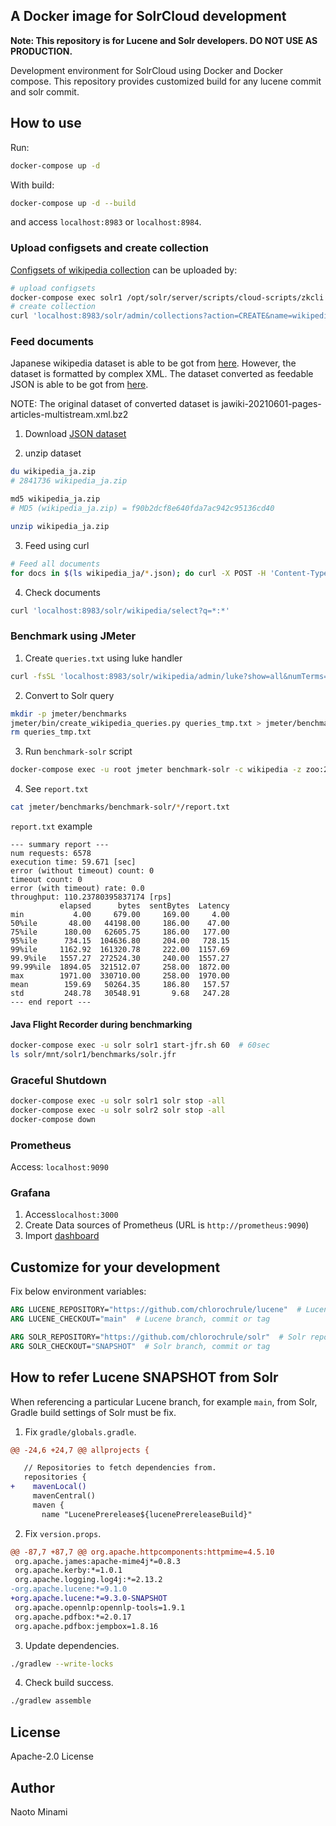 ## A Docker image for SolrCloud development

**Note: This repository is for Lucene and Solr developers. DO NOT USE AS PRODUCTION.**

Development environment for SolrCloud using Docker and Docker compose.
This repository provides customized build for any lucene commit and solr commit.

## How to use

Run:

```bash
docker-compose up -d
```

With build:

```bash
docker-compose up -d --build
```

and access `localhost:8983` or `localhost:8984`.

### Upload configsets and create collection

[Configsets of wikipedia collection](https://github.com/chlorochrule/solrcloud-development-box/tree/main/solr/mnt/configsets/wikipedia/conf)
can be uploaded by:

```bash
# upload configsets
docker-compose exec solr1 /opt/solr/server/scripts/cloud-scripts/zkcli.sh -zkhost zoo:2181 -cmd upconfig -confdir /opt/solr/server/solr/configsets/wikipedia/conf -confname wikipedia
# create collection
curl 'localhost:8983/solr/admin/collections?action=CREATE&name=wikipedia&numShards=2&replicationFactor=2&maxShardsPerNode=2&collection.configName=wikipedia'
```

### Feed documents

Japanese wikipedia dataset is able to be got from [here](https://dumps.wikimedia.org/jawiki/). However, the dataset is formatted by complex XML.
The dataset converted as feedable JSON is able to be got from [here](https://drive.google.com/file/d/1KbRqykxvNRPkEZrznObf6uvCR1YIXB3A/view?usp=sharing).

NOTE: The original dataset of converted dataset is jawiki-20210601-pages-articles-multistream.xml.bz2

1. Download [JSON dataset](https://drive.google.com/file/d/1KbRqykxvNRPkEZrznObf6uvCR1YIXB3A/view?usp=sharing)

2. unzip dataset
```bash
du wikipedia_ja.zip
# 2841736 wikipedia_ja.zip

md5 wikipedia_ja.zip
# MD5 (wikipedia_ja.zip) = f90b2dcf8e640fda7ac942c95136cd40

unzip wikipedia_ja.zip
```

3. Feed using curl
```bash
# Feed all documents
for docs in $(ls wikipedia_ja/*.json); do curl -X POST -H 'Content-Type: application/json' --data-binary @$docs 'http://localhost:8983/solr/wikipedia/update?commit=true'; done
```

4. Check documents
```bash
curl 'localhost:8983/solr/wikipedia/select?q=*:*'
```

### Benchmark using JMeter

1. Create `queries.txt` using luke handler
```bash
curl -fsSL 'localhost:8983/solr/wikipedia/admin/luke?show=all&numTerms=10000&fl=text' | jq -r .fields.text.topTerms | grep '"' | sed -e 's/[" ,]//g' > queries_tmp.txt
```

2. Convert to Solr query
```bash
mkdir -p jmeter/benchmarks
jmeter/bin/create_wikipedia_queries.py queries_tmp.txt > jmeter/benchmarks/queries.txt
rm queries_tmp.txt
```

3. Run `benchmark-solr` script
```bash
docker-compose exec -u root jmeter benchmark-solr -c wikipedia -z zoo:2181 -q /var/jmeter/benchmarks/queries.txt -t 233 -d 60 --extract-expression '$.response.numFound' --extract-expression '$.responseHeader.QTime' --clean
```

4. See `report.txt`
```bash
cat jmeter/benchmarks/benchmark-solr/*/report.txt
```
`report.txt` example
```
--- summary report ---
num requests: 6578
execution time: 59.671 [sec]
error (without timeout) count: 0
timeout count: 0
error (with timeout) rate: 0.0
throughput: 110.23780395837174 [rps]
           elapsed      bytes  sentBytes  Latency
min           4.00     679.00     169.00     4.00
50%ile       48.00   44198.00     186.00    47.00
75%ile      180.00   62605.75     186.00   177.00
95%ile      734.15  104636.80     204.00   728.15
99%ile     1162.92  161320.78     222.00  1157.69
99.9%ile   1557.27  272524.30     240.00  1557.27
99.99%ile  1894.05  321512.07     258.00  1872.00
max        1971.00  330710.00     258.00  1970.00
mean        159.69   50264.35     186.80   157.57
std         248.78   30548.91       9.68   247.28
--- end report ---
```

#### Java Flight Recorder during benchmarking
```bash
docker-compose exec -u solr solr1 start-jfr.sh 60  # 60sec
ls solr/mnt/solr1/benchmarks/solr.jfr
```

### Graceful Shutdown
```bash
docker-compose exec -u solr solr1 solr stop -all
docker-compose exec -u solr solr2 solr stop -all
docker-compose down
```

### Prometheus

Access: `localhost:9090`

### Grafana

1. Access`localhost:3000`
2. Create Data sources of Prometheus (URL is `http://prometheus:9090`)
3. Import [dashboard](https://github.com/apache/solr/blob/main/solr/prometheus-exporter/conf/grafana-solr-dashboard.json)

## Customize for your development

Fix below environment variables:

```Dockerfile
ARG LUCENE_REPOSITORY="https://github.com/chlorochrule/lucene"  # Lucene repository you want to build
ARG LUCENE_CHECKOUT="main"  # Lucene branch, commit or tag

ARG SOLR_REPOSITORY="https://github.com/chlorochrule/solr"  # Solr repository you want to build
ARG SOLR_CHECKOUT="SNAPSHOT"  # Solr branch, commit or tag
```

## How to refer Lucene SNAPSHOT from Solr

When referencing a particular Lucene branch, for example `main`, from Solr, Gradle build settings of Solr must be fix.

1. Fix `gradle/globals.gradle`.

```diff
@@ -24,6 +24,7 @@ allprojects {

   // Repositories to fetch dependencies from.
   repositories {
+    mavenLocal()
     mavenCentral()
     maven {
       name "LucenePrerelease${lucenePrereleaseBuild}"
```

2. Fix `version.props`.

```diff
@@ -87,7 +87,7 @@ org.apache.httpcomponents:httpmime=4.5.10
 org.apache.james:apache-mime4j*=0.8.3
 org.apache.kerby:*=1.0.1
 org.apache.logging.log4j:*=2.13.2
-org.apache.lucene:*=9.1.0
+org.apache.lucene:*=9.3.0-SNAPSHOT
 org.apache.opennlp:opennlp-tools=1.9.1
 org.apache.pdfbox:*=2.0.17
 org.apache.pdfbox:jempbox=1.8.16
```

3. Update dependencies.

```bash
./gradlew --write-locks
```

4. Check build success.

```bash
./gradlew assemble
```

## License

Apache-2.0 License

## Author

Naoto Minami
